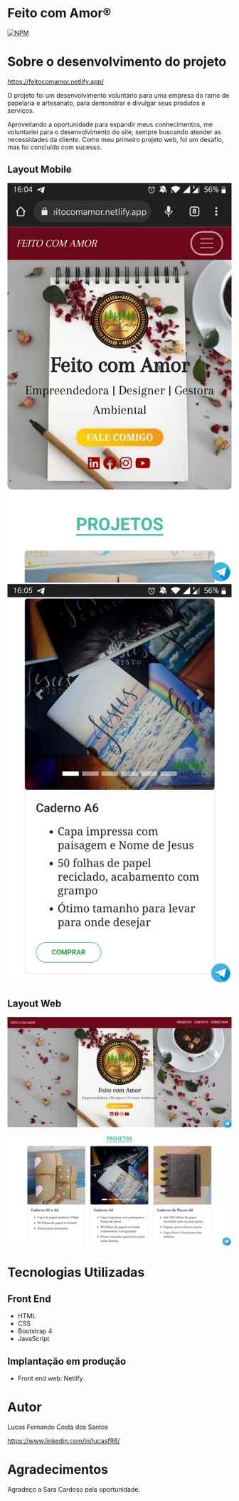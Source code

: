 # Feito com Amor®
[![NPM](https://img.shields.io/npm/l/react)](https://github.com/feernando998/feito-com-amor/blob/main/LICENCE) 

# Sobre o desenvolvimento do projeto

https://feitocomamor.netlify.app/

O projeto foi um desenvolvimento voluntário para uma empresa do ramo de papelaria e artesanato, para demonstrar e divulgar seus produtos e serviços.

Aproveitando a oportunidade para expandir meus conhecimentos, me voluntariei para o desenvolvimento do site, sempre buscando atender as necessidades da cliente. Como meu primeiro projeto web, foi um desafio, mas foi concluído com sucesso.

## Layout Mobile
![Mobile 1](https://github.com/feernando998/feito-com-amor/blob/main/imagens/mobile1.jpg) ![Mobile 2](https://github.com/feernando998/feito-com-amor/blob/main/imagens/mobile2.jpg)

## Layout Web
![Web 1](https://github.com/feernando998/feito-com-amor/blob/main/imagens/desktop1.png)

![Web 2](https://github.com/feernando998/feito-com-amor/blob/main/imagens/desktop2.png)

# Tecnologias Utilizadas
## Front End
- HTML 
- CSS
- Bootstrap 4
- JavaScript

## Implantação em produção
- Front end web: Netlify

# Autor

Lucas Fernando Costa dos Santos

https://www.linkedin.com/in/lucasf98/

# Agradecimentos

Agradeço a Sara Cardoso pela oportunidade.
